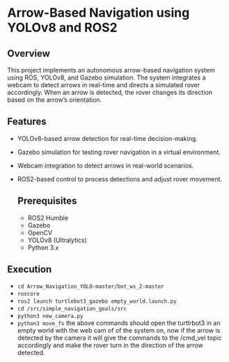 # Arrow-Based Navigation using YOLOv8 and ROS2
## Overview
This project implements an autonomous arrow-based navigation system using ROS, YOLOv8, and Gazebo simulation. The system integrates a webcam to detect arrows in real-time and directs a simulated rover accordingly. When an arrow is detected, the rover changes its direction based on the arrow’s orientation.
## Features
- YOLOv8-based arrow detection for real-time decision-making.
- Gazebo simulation for testing rover navigation in a virtual environment.
- Webcam integration to detect arrows in real-world scenarios.
- ROS2-based control to process detections and adjust rover movement.

  ## Prerequisites
  - ROS2 Humble
  - Gazebo
  - OpenCV
  - YOLOv8 (Ultralytics)
  - Python 3.x

## Execution
- ``` cd Arrow_Navigation_YOLO-master/bot_ws_2-master ```
- ``` roscore ```
- ``` ros2 launch turtlebot3_gazebo empty_world.launch.py ```
- ``` cd /src/simple_navigation_goals/src ```
- ``` python3 new_camera.py ```
- ``` python3 move_fs ```
the above commands should open the turtlrbot3 in an empty world with the web cam of of the system on, now if the arrow is detected by the camera it will give the commands to the /cmd_vel topic accordingly and make the rover turn in the direction of the arrow detected.
